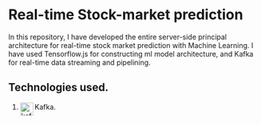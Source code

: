# Real-time Stock-market prediction
In this repository, I have developed the entire server-side principal architecture for real-time stock market prediction with Machine Learning. I have used Tensorflow.js for constructing ml model architecture, and Kafka for real-time data streaming and pipelining.

## Technologies used.
 1. Kafka.<img align="left" alt="kafka" width="26px" src="./Images/Kafka2.png" />

